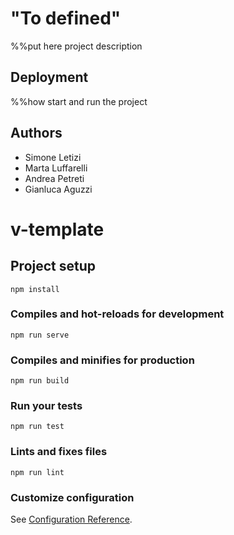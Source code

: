 # "To defined"

%%put here project description

## Deployment

%%how start and run the project



## Authors

- Simone Letizi
- Marta Luffarelli
- Andrea Petreti
- Gianluca Aguzzi

# v-template

## Project setup
```
npm install
```

### Compiles and hot-reloads for development
```
npm run serve
```

### Compiles and minifies for production
```
npm run build
```

### Run your tests
```
npm run test
```

### Lints and fixes files
```
npm run lint
```

### Customize configuration
See [Configuration Reference](https://cli.vuejs.org/config/).
